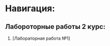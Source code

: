 # Навигация:

## Лабороторные работы 2 курс:
1) [Лабораторная работа №1]
<!-- (https://github.com/StupidFraid/javaBasicLab/tree/master/src/Lab_1) -->


<!-- ### Timus: [Задачи на Timus](https://github.com/StupidFraid/javaBasicLab/tree/master/src/timus)
Проверить список всех решенных задач можно [здесь](https://acm.timus.ru/author.aspx?id=350825)
![Линчый  результат из ЛК Timus](img/img.png) -->